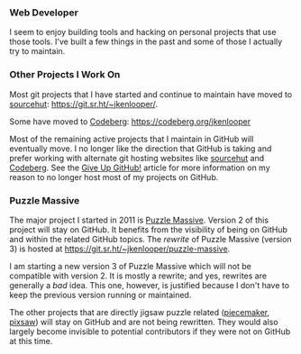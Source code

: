 ### Web Developer

I seem to enjoy building tools and hacking on personal projects that use those
tools. I've built a few things in the past and some of those I actually try to
maintain.

### Other Projects I Work On

Most git projects that I have started and continue to maintain have moved to
[sourcehut]: <https://git.sr.ht/~jkenlooper/>.

Some have moved to [Codeberg]: <https://codeberg.org/jkenlooper>

Most of the remaining active projects that I maintain in GitHub will eventually
move. I no longer like the direction that GitHub is taking and prefer working
with alternate git hosting websites like [sourcehut] and [Codeberg]. See the
[Give Up GitHub!](https://sfconservancy.org/GiveUpGitHub/) article for more
information on my reason to no longer host most of my projects on GitHub.

### Puzzle Massive

The major project I started in 2011 is [Puzzle Massive].  Version 2 of this
project will stay on GitHub. It benefits from the visibility of being on GitHub
and within the related GitHub topics. The _rewrite_ of Puzzle Massive (version
3) is hosted at <https://git.sr.ht/~jkenlooper/puzzle-massive>.

I am starting a new version 3 of Puzzle Massive which will not be compatible
with version 2. It is mostly a rewrite; and yes, rewrites are generally a _bad_
idea. This one, however, is justified because I don't have to keep the previous
version running or maintained.

The other projects that are directly jigsaw puzzle related ([piecemaker],
[pixsaw]) will stay on GitHub and are not being rewritten. They would also
largely become invisible to potential contributors if they were not on GitHub at
this time.

[Codeberg]: https://codeberg.org/
[sourcehut]: https://sourcehut.org/
[Puzzle Massive]: https://puzzle.massive.xyz/
[piecemaker]: https://github.com/jkenlooper/piecemaker
[pixsaw]: https://github.com/jkenlooper/pixsaw
